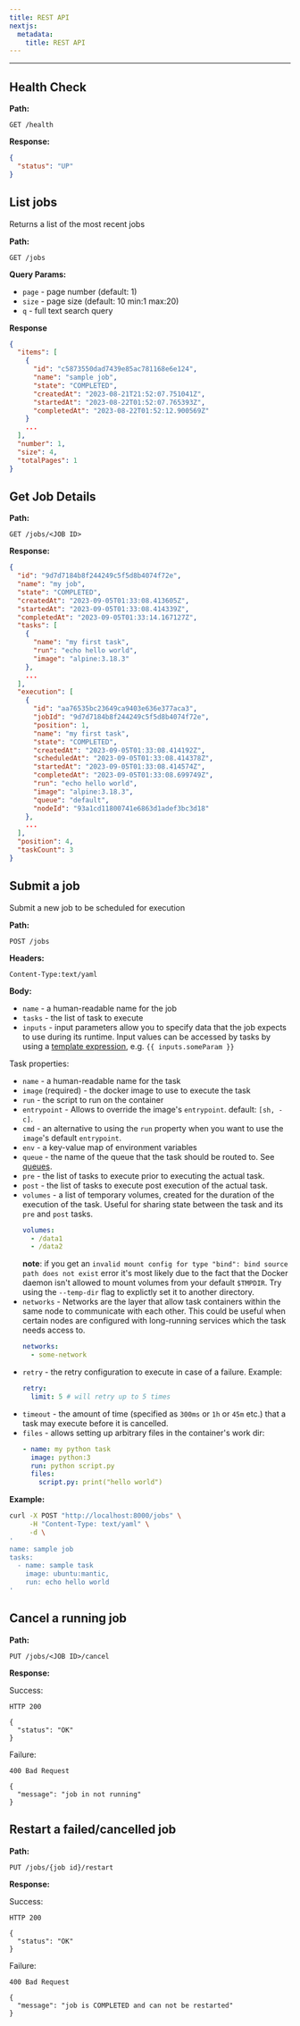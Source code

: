 ```yaml
---
title: REST API
nextjs:
  metadata:
    title: REST API
---
```


---

## Health Check

**Path:**

```shell
GET /health
```

**Response:**

```json
{
  "status": "UP"
}
```

## List jobs

Returns a list of the most recent jobs

**Path:**

```shell
GET /jobs
```

**Query Params:**

- `page` - page number (default: 1)
- `size` - page size (default: 10 min:1 max:20)
- `q` - full text search query

**Response**

```json
{
  "items": [
    {
      "id": "c5873550dad7439e85ac781168e6e124",
      "name": "sample job",
      "state": "COMPLETED",
      "createdAt": "2023-08-21T21:52:07.751041Z",
      "startedAt": "2023-08-22T01:52:07.765393Z",
      "completedAt": "2023-08-22T01:52:12.900569Z"
    }
    ...
  ],
  "number": 1,
  "size": 4,
  "totalPages": 1
}
```

## Get Job Details

**Path:**

```shell
GET /jobs/<JOB ID>
```

**Response:**

```json
{
  "id": "9d7d7184b8f244249c5f5d8b4074f72e",
  "name": "my job",
  "state": "COMPLETED",
  "createdAt": "2023-09-05T01:33:08.413605Z",
  "startedAt": "2023-09-05T01:33:08.414339Z",
  "completedAt": "2023-09-05T01:33:14.167127Z",
  "tasks": [
    {
      "name": "my first task",
      "run": "echo hello world",
      "image": "alpine:3.18.3"
    },
    ...
  ],
  "execution": [
    {
      "id": "aa76535bc23649ca9403e636e377aca3",
      "jobId": "9d7d7184b8f244249c5f5d8b4074f72e",
      "position": 1,
      "name": "my first task",
      "state": "COMPLETED",
      "createdAt": "2023-09-05T01:33:08.414192Z",
      "scheduledAt": "2023-09-05T01:33:08.414378Z",
      "startedAt": "2023-09-05T01:33:08.414574Z",
      "completedAt": "2023-09-05T01:33:08.699749Z",
      "run": "echo hello world",
      "image": "alpine:3.18.3",
      "queue": "default",
      "nodeId": "93a1cd11800741e6863d1adef3bc3d18"
    },
    ...
  ],
  "position": 4,
  "taskCount": 3
}
```

## Submit a job

Submit a new job to be scheduled for execution

**Path:**

```shell
POST /jobs
```

**Headers:**

```shell
Content-Type:text/yaml
```

**Body:**

- `name` - a human-readable name for the job
- `tasks` - the list of task to execute
- `inputs` - input parameters allow you to specify data that the job expects to use during its runtime. Input values can be accessed by tasks by using a [template expression](https://pkg.go.dev/text/template), e.g. `{{ inputs.someParam }}`

Task properties:

- `name` - a human-readable name for the task
- `image` (required) - the docker image to use to execute the task
- `run` - the script to run on the container
- `entrypoint` - Allows to override the image's `entrypoint`. default: `[sh, -c]`.
- `cmd` - an alternative to using the `run` property when you want to use the `image`'s default `entrypoint`.
- `env` - a key-value map of environment variables
- `queue` - the name of the queue that the task should be routed to. See [queues](#queues).
- `pre` - the list of tasks to execute prior to executing the actual task.
- `post` - the list of tasks to execute post execution of the actual task.
- `volumes` - a list of temporary volumes, created for the duration of the execution of the task. Useful for sharing state between the task
  and its `pre` and `post` tasks.
  ```yaml
  volumes:
    - /data1
    - /data2
  ```
  **note**: if you get an `invalid mount config for type "bind": bind source path does not exist` error it's most likely due to the fact that the Docker daemon isn't allowed to mount volumes from your default `$TMPDIR`. Try using the `--temp-dir` flag to explictly set it to another directory.
- `networks` - Networks are the layer that allow task containers within the same node to communicate with each other. This could be useful when certain nodes are configured with long-running services which the task needs access to.
  ```yaml
  networks:
    - some-network
  ```
- `retry` - the retry configuration to execute in case of a failure. Example:
  ```yaml
  retry:
    limit: 5 # will retry up to 5 times
  ```
- `timeout` - the amount of time (specified as `300ms` or `1h` or `45m` etc.) that a task may execute before it is cancelled.
- `files` - allows setting up arbitrary files in the container's work dir:
  ```yaml
  - name: my python task
    image: python:3
    run: python script.py
    files:
      script.py: print("hello world")
  ```

**Example:**

```bash
curl -X POST "http://localhost:8000/jobs" \
     -H "Content-Type: text/yaml" \
     -d \
'
name: sample job
tasks:
  - name: sample task
    image: ubuntu:mantic,
    run: echo hello world
'
```

## Cancel a running job

**Path:**

```shell
PUT /jobs/<JOB ID>/cancel
```

**Response:**

Success:

```shell
HTTP 200

{
  "status": "OK"
}
```

Failure:

```shell
400 Bad Request

{
  "message": "job in not running"
}
```

## Restart a failed/cancelled job

**Path:**

```shell
PUT /jobs/{job id}/restart
```

**Response:**

Success:

```shell
HTTP 200

{
  "status": "OK"
}
```

Failure:

```shell
400 Bad Request

{
  "message": "job is COMPLETED and can not be restarted"
}
```
